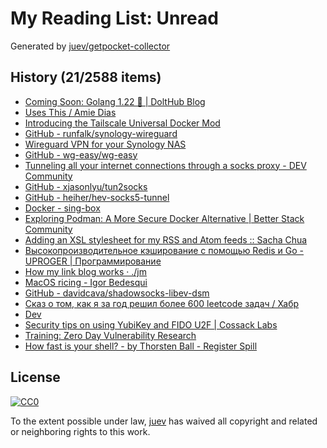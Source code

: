 # My Reading List: Unread

Generated by [juev/getpocket-collector](https://github.com/juev/getpocket-collector)

## History (21/2588 items)

- [Coming Soon: Golang 1.22 🚀 | DoltHub Blog](https://www.dolthub.com/blog/2024-01-12-golang-1-22rc/)
- [Uses This / Amie Dias](https://usesthis.com/interviews/amie.dias/)
- [Introducing the Tailscale Universal Docker Mod](https://tailscale.dev/blog/docker-mod-tailscale)
- [GitHub - runfalk/synology-wireguard](https://github.com/runfalk/synology-wireguard)
- [Wireguard VPN for your Synology NAS](https://blackvoid.club/wireguard-vpn-for-your-synology-nas)
- [GitHub - wg-easy/wg-easy](https://github.com/wg-easy/wg-easy)
- [Tunneling all your internet connections through a socks proxy - DEV Community](https://dev.to/jadolg/tunneling-all-your-internet-connections-through-a-socks-proxy-4f5i)
- [GitHub - xjasonlyu/tun2socks](https://github.com/xjasonlyu/tun2socks)
- [GitHub - heiher/hev-socks5-tunnel](https://github.com/heiher/hev-socks5-tunnel)
- [Docker - sing-box](https://sing-box.sagernet.org/installation/docker/)
- [Exploring Podman: A More Secure Docker Alternative | Better Stack Community](https://betterstack.com/community/guides/scaling-docker/podman-vs-docker/)
- [Adding an XSL stylesheet for my RSS and Atom feeds :: Sacha Chua](https://sachachua.com/blog/2024/01/xml-stylesheet-for-my-feed/)
- [Высокопроизводительное кэширование с помощью Redis и Go - UPROGER | Программирование](https://uproger.com/vysokoproizvoditelnoe-keshirovanie-s-pomoshhyu-redis-i-go/)
- [How my link blog works · ./jm](https://justinmiller.io/posts/2024/01/11/link-blog/)
- [MacOS ricing - Igor Bedesqui](https://www.igorbedesqui.com/writing/macos-rice)
- [GitHub - davidcava/shadowsocks-libev-dsm](https://github.com/davidcava/shadowsocks-libev-dsm)
- [Сказ о том, как я за год решил более 600 leetcode задач / Хабр](https://habr.com/ru/articles/786184/)
- [Dev](http://yet-another-dev-blog.me/content/pages/blog/cli.html)
- [Security tips on using YubiKey and FIDO U2F | Cossack Labs](https://www.cossacklabs.com/blog/security-tips-on-using-fido-u2f-and-yubikey/)
- [Training: Zero Day Vulnerability Research](https://zerodayengineering.com/training/universal-vulnerability-research.html)
- [How fast is your shell? - by Thorsten Ball - Register Spill](https://registerspill.thorstenball.com/p/how-fast-is-your-shell)

## License

[![CC0](https://mirrors.creativecommons.org/presskit/buttons/88x31/svg/cc-zero.svg)](https://creativecommons.org/publicdomain/zero/1.0/)

To the extent possible under law, [juev](https://github.com/juev) has waived all copyright and related or neighboring rights to this work.
